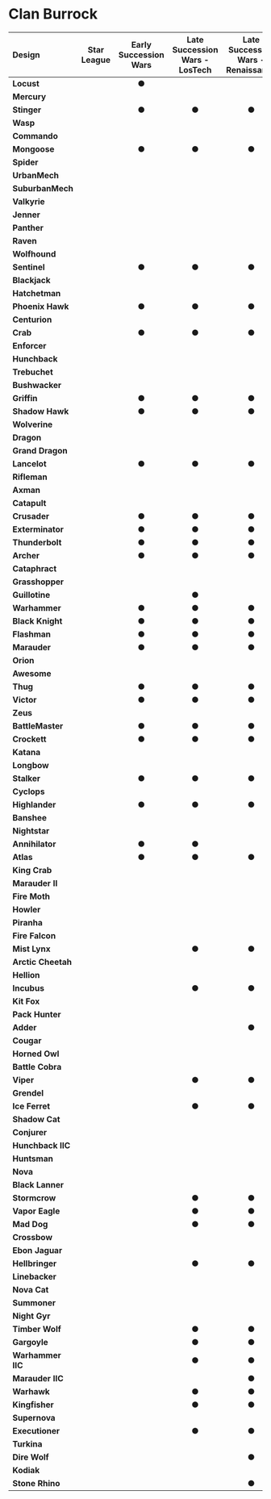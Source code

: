 # Clan Burrock

| Design | Star League | Early Succession Wars | Late Succession Wars - LosTech | Late Succession Wars - Renaissance | Clan Invasion | Civil War | Jihad | Early Republic | Late Republic | Dark Ages |
| :--- | :---: | :---: | :---: | :---: | :---: | :---: | :---: | :---: | :---: | :---: |
| **Locust** |     |  ●  |     |     |  ●  |     |  ●  |     |     |     |
| **Mercury** |     |     |     |     |     |     |     |     |     |     |
| **Stinger** |     |  ●  |  ●  |  ●  |  ●  |     |  ●  |     |     |     |
| **Wasp** |     |     |     |     |     |     |     |     |     |     |
| **Commando** |     |     |     |     |     |     |     |     |     |     |
| **Mongoose** |     |  ●  |  ●  |  ●  |  ●  |     |  ●  |     |     |     |
| **Spider** |     |     |     |     |     |     |     |     |     |     |
| **UrbanMech** |     |     |     |     |     |     |     |     |     |     |
| **SuburbanMech** |     |     |     |     |     |     |     |     |     |     |
| **Valkyrie** |     |     |     |     |     |     |     |     |     |     |
| **Jenner** |     |     |     |     |     |     |     |     |     |     |
| **Panther** |     |     |     |     |     |     |     |     |     |     |
| **Raven** |     |     |     |     |     |     |     |     |     |     |
| **Wolfhound** |     |     |     |     |     |     |     |     |     |     |
| **Sentinel** |     |  ●  |  ●  |  ●  |  ●  |     |  ●  |     |     |     |
| **Blackjack** |     |     |     |     |     |     |     |     |     |     |
| **Hatchetman** |     |     |     |     |     |     |     |     |     |     |
| **Phoenix Hawk** |     |  ●  |  ●  |  ●  |  ●  |     |  ●  |     |     |     |
| **Centurion** |     |     |     |     |     |     |     |     |     |     |
| **Crab** |     |  ●  |  ●  |  ●  |  ●  |     |  ●  |     |     |     |
| **Enforcer** |     |     |     |     |     |     |     |     |     |     |
| **Hunchback** |     |     |     |     |     |     |     |     |     |     |
| **Trebuchet** |     |     |     |     |     |     |     |     |     |     |
| **Bushwacker** |     |     |     |     |     |     |     |     |     |     |
| **Griffin** |     |  ●  |  ●  |  ●  |  ●  |     |  ●  |     |     |     |
| **Shadow Hawk** |     |  ●  |  ●  |  ●  |  ●  |     |  ●  |     |     |     |
| **Wolverine** |     |     |     |     |     |     |     |     |     |     |
| **Dragon** |     |     |     |     |     |     |     |     |     |     |
| **Grand Dragon** |     |     |     |     |     |     |     |     |     |     |
| **Lancelot** |     |  ●  |  ●  |  ●  |  ●  |     |  ●  |     |     |     |
| **Rifleman** |     |     |     |     |  ●  |     |  ●  |     |     |     |
| **Axman** |     |     |     |     |     |     |     |     |     |     |
| **Catapult** |     |     |     |     |     |     |     |     |     |     |
| **Crusader** |     |  ●  |  ●  |  ●  |  ●  |     |  ●  |     |     |     |
| **Exterminator** |     |  ●  |  ●  |  ●  |  ●  |     |  ●  |     |     |     |
| **Thunderbolt** |     |  ●  |  ●  |  ●  |  ●  |     |  ●  |     |     |     |
| **Archer** |     |  ●  |  ●  |  ●  |  ●  |     |  ●  |     |     |     |
| **Cataphract** |     |     |     |     |     |     |     |     |     |     |
| **Grasshopper** |     |     |     |     |     |     |     |     |     |     |
| **Guillotine** |     |     |  ●  |     |     |     |     |     |     |     |
| **Warhammer** |     |  ●  |  ●  |  ●  |  ●  |     |  ●  |     |     |     |
| **Black Knight** |     |  ●  |  ●  |  ●  |  ●  |     |  ●  |     |     |     |
| **Flashman** |     |  ●  |  ●  |  ●  |  ●  |     |  ●  |     |     |     |
| **Marauder** |     |  ●  |  ●  |  ●  |  ●  |     |  ●  |     |     |     |
| **Orion** |     |     |     |     |     |     |     |     |     |     |
| **Awesome** |     |     |     |     |     |     |     |     |     |     |
| **Thug** |     |  ●  |  ●  |  ●  |  ●  |     |  ●  |     |     |     |
| **Victor** |     |  ●  |  ●  |  ●  |  ●  |     |  ●  |     |     |     |
| **Zeus** |     |     |     |     |     |     |     |     |     |     |
| **BattleMaster** |     |  ●  |  ●  |  ●  |  ●  |     |  ●  |     |     |     |
| **Crockett** |     |  ●  |  ●  |  ●  |  ●  |     |  ●  |     |     |     |
| **Katana** |     |     |     |     |     |     |     |     |     |     |
| **Longbow** |     |     |     |     |     |     |     |     |     |     |
| **Stalker** |     |  ●  |  ●  |  ●  |  ●  |     |  ●  |     |     |     |
| **Cyclops** |     |     |     |     |     |     |     |     |     |     |
| **Highlander** |     |  ●  |  ●  |  ●  |  ●  |     |  ●  |     |     |     |
| **Banshee** |     |     |     |     |     |     |     |     |     |     |
| **Nightstar** |     |     |     |     |     |     |     |     |     |     |
| **Annihilator** |     |  ●  |  ●  |     |  ●  |     |  ●  |     |     |     |
| **Atlas** |     |  ●  |  ●  |  ●  |  ●  |     |  ●  |     |     |     |
| **King Crab** |     |     |     |     |     |     |     |     |     |     |
| **Marauder II** |     |     |     |     |     |     |     |     |     |     |
| **Fire Moth** |     |     |     |     |  ●  |     |  ●  |     |     |     |
| **Howler** |     |     |     |     |     |     |  ●  |     |     |     |
| **Piranha** |     |     |     |     |  ●  |     |  ●  |     |     |     |
| **Fire Falcon** |     |     |     |     |     |     |     |     |     |     |
| **Mist Lynx** |     |     |  ●  |  ●  |  ●  |     |  ●  |     |     |     |
| **Arctic Cheetah** |     |     |     |     |  ●  |     |  ●  |     |     |     |
| **Hellion** |     |     |     |     |     |     |  ●  |     |     |     |
| **Incubus** |     |     |  ●  |  ●  |  ●  |     |  ●  |     |     |     |
| **Kit Fox** |     |     |     |     |  ●  |     |  ●  |     |     |     |
| **Pack Hunter** |     |     |     |     |     |     |  ●  |     |     |     |
| **Adder** |     |     |     |  ●  |  ●  |     |  ●  |     |     |     |
| **Cougar** |     |     |     |     |     |     |     |     |     |     |
| **Horned Owl** |     |     |     |     |  ●  |     |  ●  |     |     |     |
| **Battle Cobra** |     |     |     |     |  ●  |     |     |     |     |     |
| **Viper** |     |     |  ●  |  ●  |  ●  |     |  ●  |     |     |     |
| **Grendel** |     |     |     |     |  ●  |     |  ●  |     |     |     |
| **Ice Ferret** |     |     |  ●  |  ●  |  ●  |     |  ●  |     |     |     |
| **Shadow Cat** |     |     |     |     |  ●  |     |     |     |     |     |
| **Conjurer** |     |     |     |     |  ●  |     |  ●  |     |     |     |
| **Hunchback IIC** |     |     |     |     |  ●  |     |  ●  |     |     |     |
| **Huntsman** |     |     |     |     |     |     |  ●  |     |     |     |
| **Nova** |     |     |     |     |  ●  |     |  ●  |     |     |     |
| **Black Lanner** |     |     |     |     |     |     |     |     |     |     |
| **Stormcrow** |     |     |  ●  |  ●  |  ●  |     |  ●  |     |     |     |
| **Vapor Eagle** |     |     |  ●  |  ●  |  ●  |     |  ●  |     |     |     |
| **Mad Dog** |     |     |  ●  |  ●  |  ●  |     |  ●  |     |     |     |
| **Crossbow** |     |     |     |     |  ●  |     |     |     |     |     |
| **Ebon Jaguar** |     |     |     |     |  ●  |     |  ●  |     |     |     |
| **Hellbringer** |     |     |  ●  |  ●  |  ●  |     |  ●  |     |     |     |
| **Linebacker** |     |     |     |     |     |     |  ●  |     |     |     |
| **Nova Cat** |     |     |     |     |     |     |  ●  |     |     |     |
| **Summoner** |     |     |     |     |  ●  |     |  ●  |     |     |     |
| **Night Gyr** |     |     |     |     |     |     |  ●  |     |     |     |
| **Timber Wolf** |     |     |  ●  |  ●  |  ●  |     |  ●  |     |     |     |
| **Gargoyle** |     |     |  ●  |  ●  |  ●  |     |  ●  |     |     |     |
| **Warhammer IIC** |     |     |  ●  |  ●  |  ●  |     |  ●  |     |     |     |
| **Marauder IIC** |     |     |     |  ●  |  ●  |     |  ●  |     |     |     |
| **Warhawk** |     |     |  ●  |  ●  |  ●  |     |  ●  |     |     |     |
| **Kingfisher** |     |     |  ●  |  ●  |  ●  |     |  ●  |     |     |     |
| **Supernova** |     |     |     |     |  ●  |     |  ●  |     |     |     |
| **Executioner** |     |     |  ●  |  ●  |  ●  |     |  ●  |     |     |     |
| **Turkina** |     |     |     |     |     |     |  ●  |     |     |     |
| **Dire Wolf** |     |     |     |  ●  |  ●  |     |  ●  |     |     |     |
| **Kodiak** |     |     |     |     |     |     |     |     |     |     |
| **Stone Rhino** |     |     |     |  ●  |  ●  |     |  ●  |     |     |     |

